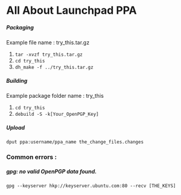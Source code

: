 # All About Launchpad PPA

##### Packaging
Example file name : try_this.tar.gz
1. `tar -xvzf try_this.tar.gz`
2. `cd try_this`
3. `dh_make -f ../try_this.tar.gz`

##### Building
Example package folder name : try_this
1. `cd try_this`
2. `debuild -S -k[Your_OpenPGP_Key]`

##### Upload
`dput ppa:username/ppa_name the_change_files.changes`


### Common errors :

##### gpg: no valid OpenPGP data found.
`gpg --keyserver hkp://keyserver.ubuntu.com:80 --recv [THE_KEYS]`
